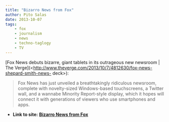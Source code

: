 ```yaml
---
title: "Bizarro News from Fox"
author: Pito Salas
date: 2013-10-07
tags:
    - fox
    - journalism
    - news
    - techno-taglogy
    - TV
---
```




[Fox News debuts bizarre, giant tablets in its outrageous new newsroom | The
Verge](<http://www.theverge.com/2013/10/7/4812630/fox-news-shepard-smith-news-
deck>):

> Fox News has just unveiled a breathtakingly ridiculous newsroom, complete
> with novelty-sized Windows-based touchscreens, a Twitter wall, and a wannabe
> Minority Report-style display, which it hopes will connect it with
> generations of viewers who use smartphones and apps.




* **Link to site:** **[Bizarro News from Fox](None)**
